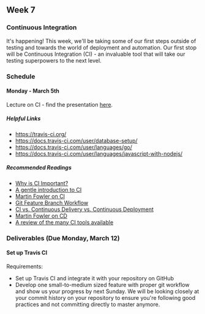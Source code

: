 ## Week 7

### Continuous Integration

It's happening! This week, we'll be taking some of our first steps outside of testing and towards the world of deployment and automation. Our first stop will be Continuous Integration (CI) - an invaluable tool that will take our testing superpowers to the next level. 

### Schedule

#### Monday - March 5th

Lecture on CI - find the presentation [here](https://docs.google.com/presentation/d/1dwMWe_m171rqfwgVrdSVzoIUGGJeCtCi7RHvm0Tik90/edit?usp=sharing). 

##### Helpful Links
- https://travis-ci.org/ 
- https://docs.travis-ci.com/user/database-setup/
- https://docs.travis-ci.com/user/languages/go/
- https://docs.travis-ci.com/user/languages/javascript-with-nodejs/


##### Recommended Readings
- [Why is CI Important?](https://blog.codeship.com/continuous-integration-important/)
- [A gentle introduction to CI](https://www.thoughtworks.com/continuous-integration)
- [Martin Fowler on CI](https://www.martinfowler.com/articles/continuousIntegration.html)
- [Git Feature Branch Workflow](https://www.atlassian.com/git/tutorials/comparing-workflows/feature-branch-workflow)
- [CI vs. Continuous Delivery vs. Continuous Deployment](https://www.digitalocean.com/community/tutorials/an-introduction-to-continuous-integration-delivery-and-deployment)
- [Martin Fowler on CD](https://martinfowler.com/books/continuousDelivery.html)
- [A review of the many CI tools available](https://www.digitalocean.com/community/tutorials/ci-cd-tools-comparison-jenkins-gitlab-ci-buildbot-drone-and-concourse)

### Deliverables (Due Monday, March 12)

#### Set up Travis CI 
Requirements:
- Set up Travis CI and integrate it with your repository on GitHub
- Develop one small-to-medium sized feature with proper git workflow and show us your progress by next Sunday. We will be looking closely at your commit history on your repository to ensure you're following good practices and not committing directly to master anymore. 


